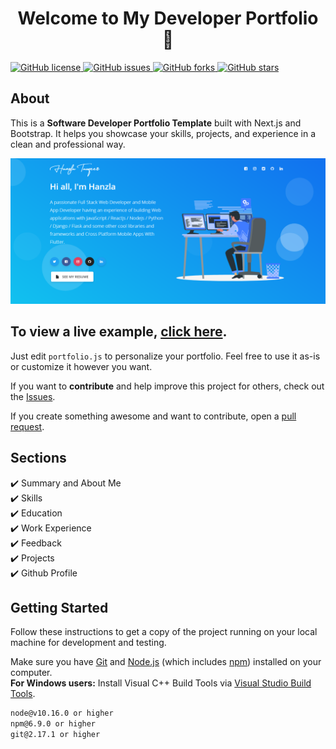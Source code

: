 <h1 align="center">Welcome to My Developer Portfolio 👋</h1>

<a href="https://github.com/1hanzla100/developer-portfolio/blob/main/LICENSE">
  <img alt="GitHub license" src="https://img.shields.io/github/license/1hanzla100/developer-portfolio" />
</a>
<a href="https://github.com/1hanzla100/developer-portfolio/issues">
  <img alt="GitHub issues" src="https://img.shields.io/github/issues/1hanzla100/developer-portfolio" />
</a>
<a href="https://github.com/1hanzla100/developer-portfolio/network">
  <img alt="GitHub forks" src="https://img.shields.io/github/forks/1hanzla100/developer-portfolio" />
</a>
<a href="https://github.com/1hanzla100/developer-portfolio/stargazers">
  <img alt="GitHub stars" src="https://img.shields.io/github/stars/1hanzla100/developer-portfolio" />
</a>

## About

This is a **Software Developer Portfolio Template** built with Next.js and Bootstrap. It helps you showcase your skills, projects, and experience in a clean and professional way.

<p align="center">
  <kbd>
    <img src="https://github.com/1hanzla100/developer-portfolio/blob/master/picture.PNG" alt="Portfolio Preview" />
  </kbd>
</p>

## To view a live example, **[click here](https://www.sumitkumarchaudhary.com.np/)**.

Just edit `portfolio.js` to personalize your portfolio. Feel free to use it as-is or customize it however you want.

If you want to **contribute** and help improve this project for others, check out the
[Issues](https://github.com/1hanzla100/developer-portfolio/issues).

If you create something awesome and want to contribute, open a
[pull request](https://github.com/1hanzla100/developer-portfolio/pulls).

## Sections

✔️ Summary and About Me  
✔️ Skills  
✔️ Education  
✔️ Work Experience  
✔️ Feedback  
✔️ Projects  
✔️ Github Profile

## Getting Started

Follow these instructions to get a copy of the project running on your local machine for development and testing.

Make sure you have [Git](https://git-scm.com) and [Node.js](https://nodejs.org/en/download/) (which includes [npm](http://npmjs.com)) installed on your computer.  
**For Windows users:** Install Visual C++ Build Tools via [Visual Studio Build Tools](https://visualstudio.microsoft.com/thank-you-downloading-visual-studio/?sku=BuildTools).

```bash
node@v10.16.0 or higher  
npm@6.9.0 or higher  
git@2.17.1 or higher
